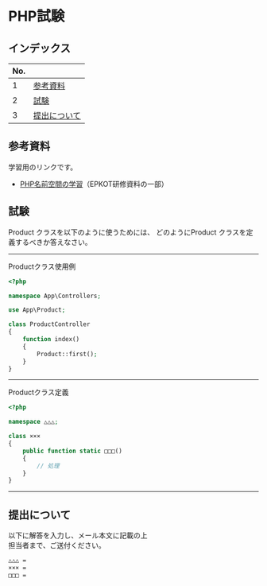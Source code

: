 # PHP試験

## インデックス

| No. |  |
| --- | --- |
| 1 | [参考資料](#参考資料) |
| 2 | [試験](#試験) |
| 3 | [提出について](#提出について) |

## 参考資料

学習用のリンクです。

- [PHP名前空間の学習](./namespaces/index.md)（EPKOT研修資料の一部）

## 試験

Product クラスを以下のように使うためには、
どのようにProduct クラスを定義するべきか答えなさい。

---

Productクラス使用例

```php
<?php

namespace App\Controllers;

use App\Product;

class ProductController
{
    function index()
    {
        Product::first();
    }
}
```

---

Productクラス定義

```php
<?php

namespace △△△;

class ×××
{
    public function static □□□()
    {
        // 処理
    }
}
```

---

## 提出について

以下に解答を入力し、メール本文に記載の上  
担当者まで、ご送付ください。

```txt
△△△ = 
××× = 
□□□ = 
```

